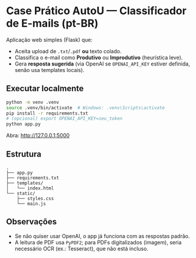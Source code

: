 # Case Prático AutoU — Classificador de E-mails (pt-BR)

Aplicação web simples (Flask) que:
- Aceita upload de `.txt`/`.pdf` **ou** texto colado.
- Classifica o e-mail como **Produtivo** ou **Improdutivo** (heurística leve).
- Gera **resposta sugerida** (via OpenAI se `OPENAI_API_KEY` estiver definida, senão usa templates locais).

## Executar localmente

```bash
python -m venv .venv
source .venv/bin/activate  # Windows: .venv\Scripts\activate
pip install -r requirements.txt
# (opcional) export OPENAI_API_KEY=seu_token
python app.py
```

Abra: http://127.0.0.1:5000

## Estrutura
```
.
├── app.py
├── requirements.txt
├── templates/
│   └── index.html
└── static/
    ├── styles.css
    └── main.js
```

## Observações
- Se não quiser usar OpenAI, o app já funciona com as respostas padrão.
- A leitura de PDF usa `PyPDF2`; para PDFs digitalizados (imagem), seria necessário OCR (ex.: Tesseract), que não está incluso.